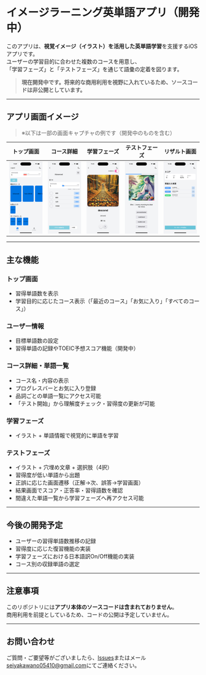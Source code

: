 # イメージラーニング英単語アプリ（開発中）

このアプリは、**視覚イメージ（イラスト）を活用した英単語学習**を支援するiOSアプリです。  
ユーザーの学習目的に合わせた複数のコースを用意し、  
「学習フェーズ」と「テストフェーズ」を通じて語彙の定着を図ります。

>  **現在開発中です。将来的な商用利用を視野に入れているため、ソースコードは非公開としています。**

---

## アプリ画面イメージ

> ※以下は一部の画面キャプチャの例です（開発中のものを含む）

| トップ画面 | コース詳細 | 学習フェーズ | テストフェーズ | リザルト画面 |
|------------|------------|---------------|----------------|----------------|
| ![トップ画面](./images/home.png) | ![コース詳細](./images/course_detail.png) | ![学習フェーズ](./images/learning_phase.png) | ![テストフェーズ](./images/test_phase.png) | ![リザルト](./images/result.png) |

---

## 主な機能

### トップ画面
- 習得単語数を表示
- 学習目的に応じたコース表示（「最近のコース」「お気に入り」「すべてのコース」）

### ユーザー情報
- 目標単語数の設定
- 習得単語の記録やTOEIC予想スコア機能（開発中）

### コース詳細・単語一覧
- コース名・内容の表示
- プログレスバーとお気に入り登録
- 品詞ごとの単語一覧にアクセス可能
- 「テスト開始」から理解度チェック・習得度の更新が可能

### 学習フェーズ
- イラスト + 単語情報で視覚的に単語を学習

### テストフェーズ
- イラスト + 穴埋め文章 + 選択肢（4択）
- 習得度が低い単語から出題
- 正誤に応じた画面遷移（正解→次、誤答→学習画面）
- 結果画面でスコア・正答率・習得語数を確認
- 間違えた単語一覧から学習フェーズへ再アクセス可能

---

## 今後の開発予定
- ユーザーの習得単語数推移の記録
- 習得度に応じた復習機能の実装
- 学習フェーズにおける日本語訳On/Off機能の実装
- コース別の収録単語の選定

---

## 注意事項
このリポジトリには**アプリ本体のソースコードは含まれておりません**。  
商用利用を前提としているため、コードの公開は予定していません。

---

## お問い合わせ
ご質問・ご要望等がございましたら、[Issues](https://github.com/shadanki/english-app-info-jp/issues)またはメール[seiyakawano05410@gmail.com](mailto:seiyakawano05410@gmail.com)にてご連絡ください。
